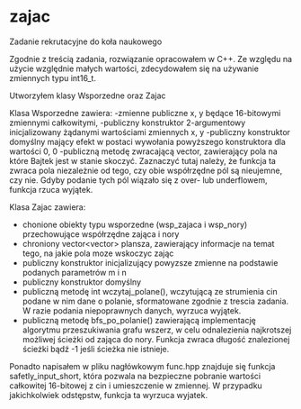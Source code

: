 # zajac
Zadanie rekrutacyjne do koła naukowego

Zgodnie z treścią zadania, rozwiązanie opracowałem w C++. Ze względu na użycie względnie małych wartości, zdecydowałem się na używanie zmiennych typu int16_t.

Utworzyłem klasy Wsporzedne oraz Zajac

Klasa Wsporzedne zawiera:
-zmienne publiczne x, y będące 16-bitowymi zmiennymi całkowitymi,
-publiczny konstruktor 2-argumentowy inicjalizowany żądanymi wartościami zmiennych x, y
-publiczny konstruktor domyślny mający efekt w postaci wywołania powyższego konstruktora dla wartości 0, 0
-publiczną metodę zwracającą vector, zawierający pola na które Bajtek jest w stanie skoczyć. Zaznaczyć tutaj należy, że funkcja ta zwraca pola niezależnie od tego, czy obie współrzędne pól są nieujemne, czy nie. Gdyby podanie tych pól wiązało się z over- lub underflowem, funkcja rzuca wyjątek.

Klasa Zajac zawiera:
- chonione obiekty typu wsporzedne (wsp_zajaca i wsp_nory) przechowujące współrzędne zająca i nory
- chroniony vector<vector<bool>> plansza, zawierający informacje na temat tego, na jakie pola moze wskoczyc zając
- publiczny konstruktor inicjalizujący powyzsze zmienne na podstawie podanych parametrów m i n
- publiczny konstruktor domyślny
- publiczną metodę int wczytaj_polane(), wczytującą ze strumienia cin podane w nim dane o polanie, sformatowane zgodnie z trescia zadania. W razie podania niepoprawnych danych, wyrzuca wyjątek.
- publiczną metodę bfs_po_polanie() zawierającą implementację algorytmu przeszukiwania grafu wszerz, w celu odnalezienia najkrotszej możliwej ścieżki od zająca do nory. Funkcja zwraca długość znalezionej ścieżki bądź -1 jeśli ścieżka nie istnieje.

Ponadto napisałem w pliku nagłówkowym func.hpp znajduje się funkcja safetly_input_short, która pozwala na bezpieczne pobranie wartości całkowitej 16-bitowej z cin i umieszczenie w zmiennej. W przypadku jakichkolwiek odstępstw, funkcja ta wyrzuca wyjatek.

